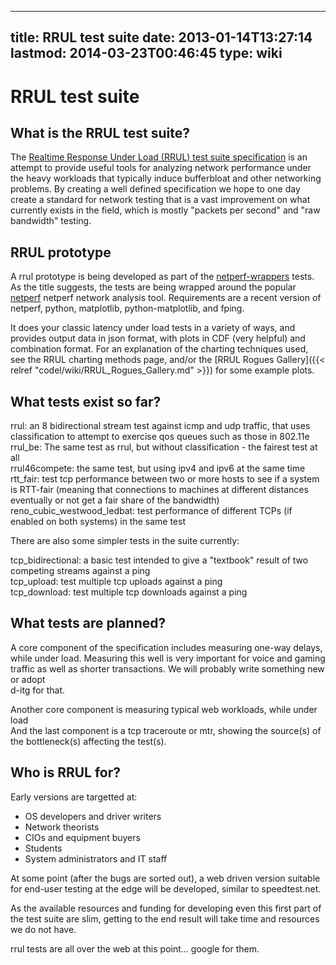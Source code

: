 
---
title: RRUL test suite
date: 2013-01-14T13:27:14
lastmod: 2014-03-23T00:46:45
type: wiki
---
RRUL test suite
===============

What is the RRUL test suite?
----------------------------

The [Realtime Response Under Load (RRUL) test suite
specification](https://github.com/dtaht/deBloat/blob/master/spec/rrule.doc?raw=true)
is an attempt to provide useful tools for analyzing network performance
under the heavy workloads that typically induce bufferbloat and other
networking problems. By creating a well defined specification we hope to
one day create a standard for network testing that is a vast improvement
on what currently exists in the field, which is mostly "packets per
second" and "raw bandwidth" testing.

RRUL prototype
--------------

A rrul prototype is being developed as part of the
[netperf-wrappers](https://github.com/tohojo/netperf-wrapper) tests. As
the title suggests, the tests are being wrapped around the popular
[netperf](http://www.netperf.org) netperf network analysis tool.
Requirements are a recent version of netperf, python, matplotlib,
python-matplotlib, and fping.

It does your classic latency under load tests in a variety of ways, and
provides output data in json format, with plots in CDF (very helpful)
and combination format. For an explanation of the charting techniques
used,\
see the <link>RRUL charting methods</link> page, and/or the [RRUL Rogues Gallery]({{< relref "codel/wiki/RRUL_Rogues_Gallery.md" >}}) for some example plots.

What tests exist so far?
------------------------

rrul: an 8 bidirectional stream test against icmp and udp traffic, that
uses classification to attempt to exercise qos queues such as those in
802.11e\
rrul\_be: The same test as rrul, but without classification - the
fairest test at all\
rrul46compete: the same test, but using ipv4 and ipv6 at the same time\
rtt\_fair: test tcp performance between two or more hosts to see if a
system is RTT-fair (meaning that connections to machines at different
distances eventually or not get a fair share of the bandwidth)\
reno\_cubic\_westwood\_ledbat: test performance of different TCPs (if
enabled on both systems) in the same test

There are also some simpler tests in the suite currently:

tcp\_bidirectional: a basic test intended to give a "textbook" result of
two competing streams against a ping\
tcp\_upload: test multiple tcp uploads against a ping\
tcp\_download: test multiple tcp downloads against a ping

What tests are planned?
-----------------------

A core component of the specification includes measuring one-way delays,
while under load. Measuring this well is very important for voice and
gaming traffic as well as shorter transactions. We will probably write
something new or adopt\
d-itg for that.

Another core component is measuring typical web workloads, while under
load\
And the last component is a tcp traceroute or mtr, showing the source(s)
of the bottleneck(s) affecting the test(s).

Who is RRUL for?
----------------

Early versions are targetted at:

-   OS developers and driver writers
-   Network theorists
-   CIOs and equipment buyers
-   Students
-   System administrators and IT staff

At some point (after the bugs are sorted out), a web driven version
suitable for end-user testing at the edge will be developed, similar to
speedtest.net.

As the available resources and funding for developing even this first
part of the test suite are slim, getting to the end result will take
time and resources we do not have.

rrul tests are all over the web at this point... google for them.
